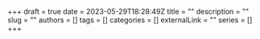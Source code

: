 +++ 
draft = true
date = 2023-05-29T18:28:49Z
title = ""
description = ""
slug = ""
authors = []
tags = []
categories = []
externalLink = ""
series = []
+++
